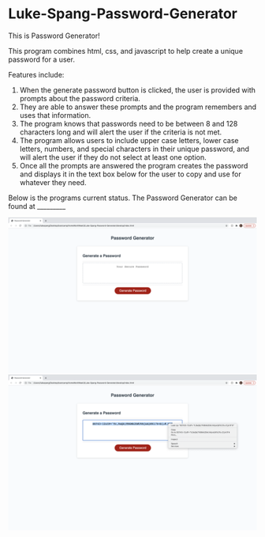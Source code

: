 # Luke-Spang-Password-Generator

This is Password Generator! 

This program combines html, css, and javascript to help create a unique password for a user.

Features include:

1. When the generate password button is clicked, the user is provided with prompts about the password criteria.
2. They are able to answer these prompts and the program remembers and uses that information.
3. The program knows that passwords need to be between 8 and 128 characters long and will alert the user if the criteria is not met.
4. The program allows users to include upper case letters, lower case letters, numbers, and special characters in their unique password, and will alert the user if they do not select at least one option.
5. Once all the prompts are answered the program creates the password and displays it in the text box below for the user to copy and use for whatever they need.

Below is the programs current status. 
The Password Generator can be found at _________

<img src="assets/images/screenshot1.png">
<img src="assets/images/screenshot2.png">